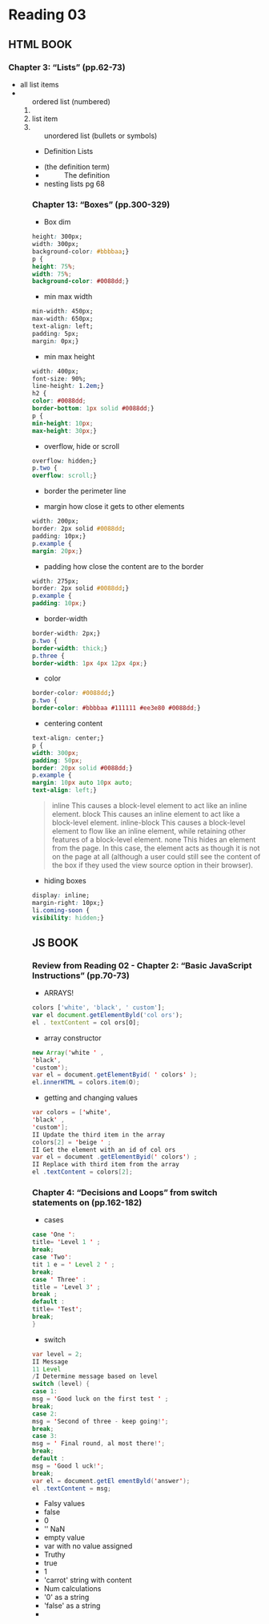 # Reading 03
## HTML BOOK
### Chapter 3: “Lists” (pp.62-73)
- all list items
- <ol> ordered list (numbered)
- <li> list item
- <ul> unordered list (bullets or symbols)
- <dl> Definition Lists
- <dt>  (the definition term)
- <dd> The definition
- nesting lists pg 68

### Chapter 13: “Boxes” (pp.300-329)
- Box dim
```css div.box {
height: 300px;
width: 300px;
background-color: #bbbbaa;}
p {
height: 75%;
width: 75%;
background-color: #0088dd;}
```
-  min max width

```css td.description {
min-width: 450px;
max-width: 650px;
text-align: left;
padding: 5px;
margin: 0px;}
```
- min max height
```css h2, p {
width: 400px;
font-size: 90%;
line-height: 1.2em;}
h2 {
color: #0088dd;
border-bottom: 1px solid #0088dd;}
p {
min-height: 10px;
max-height: 30px;}
```
- overflow, hide or scroll
```css p.one {
overflow: hidden;}
p.two {
overflow: scroll;}
```
- border the perimeter line

- margin how close it gets to other elements
```css p {
width: 200px;
border: 2px solid #0088dd;
padding: 10px;}
p.example {
margin: 20px;}
```
- padding how close the content are to the border
```css p {
width: 275px;
border: 2px solid #0088dd;}
p.example {
padding: 10px;}
```
- border-width
```css p.one {
border-width: 2px;}
p.two {
border-width: thick;}
p.three {
border-width: 1px 4px 12px 4px;}
```
- color
```css p.one {
border-color: #0088dd;}
p.two {
border-color: #bbbbaa #111111 #ee3e80 #0088dd;}
```
- centering content
```css body {
text-align: center;}
p {
width: 300px;
padding: 50px;
border: 20px solid #0088dd;}
p.example {
margin: 10px auto 10px auto;
text-align: left;}
```

> inline
This causes a block-level
element to act like an inline
element.
block
This causes an inline element to
act like a block-level element.
inline-block
This causes a block-level
element to flow like an inline
element, while retaining other
features of a block-level element.
none
This hides an element from the
page. In this case, the element
acts as though it is not on the
page at all (although a user could
still see the content of the box if
they used the view source option
in their browser).

- hiding boxes
```css li {
display: inline;
margin-right: 10px;}
li.coming-soon {
visibility: hidden;}
```

## JS BOOK
### Review from Reading 02 - Chapter 2: “Basic JavaScript Instructions” (pp.70-73)
- ARRAYS!
```javascript var colors;
colors ['white', 'black', ' custom'];
var el document.getElementByld('col ors');
el . textContent = col ors[O]; 
```
- array constructor
```java var colors
new Array('white ' ,
'black',
'custom');
var el = document.getElementByid( ' colors' );
el.innerHTML = colors.item(O); 
```
- getting and changing values
```java II Create the array
var colors = ['white',
'black' ,
'custom'];
II Update the third item in the array
colors[2] = 'beige ' ;
II Get the element with an id of col ors
var el = document .getElementByid(' colors') ;
II Replace with third item from the array
el .textContent = colors[2];
```
### Chapter 4: “Decisions and Loops” from switch statements on (pp.162-182)
- cases
```java switch (level) {
case 'One ':
title= 'Level 1 ' ;
break;
case 'Two':
tit 1 e = ' Level 2 ' ;
break;
case ' Three' :
title = 'Level 3' ;
break ;
default :
title= 'Test';
break; 
}
```
- switch
```java var msg;
var level = 2;
II Message
11 Level
/I Determine message based on level
switch (level) {
case 1:
msg = 'Good luck on the first test ' ;
break;
case 2:
msg = 'Second of three - keep going!';
break;
case 3:
msg = ' Final round, al most there!';
break;
default :
msg = 'Good l uck!';
break;
var el = document.getEl ementByld('answer');
el .textContent = msg; 
```
- Falsy values 
 * false
 * 0
 * ''  NaN
 * empty value
 * var with no value assigned

 - Truthy
  * true
  * 1
  * 'carrot' string with content
  * Num calculations
  * '0' as a string
  * 'false' as a string

- 
